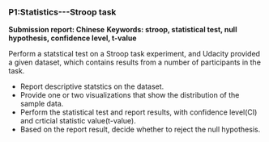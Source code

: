 ### P1:Statistics---Stroop task
**Submission report: Chinese**
**Keywords: stroop, statistical test, null hypothesis, confidence level, t-value**

Perform a statstical test on a Stroop task experiment, and Udacity provided a given dataset, which contains results from a number of participants in the task.
- Report descriptive statstics on the dataset.
- Provide one or two visualizations that show the distribution of the sample data.
- Perform the statistical test and report results, with confidence level(CI) and crticial statistic value(t-value). 
- Based on the report result, decide whether to reject the null hypothesis.